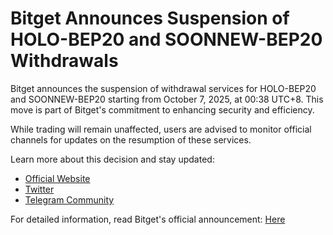 # Bitget Announces Suspension of HOLO-BEP20 and SOONNEW-BEP20 Withdrawals

Bitget announces the suspension of withdrawal services for HOLO-BEP20 and SOONNEW-BEP20 starting from October 7, 2025, at 00:38 UTC+8. This move is part of Bitget's commitment to enhancing security and efficiency. 

While trading will remain unaffected, users are advised to monitor official channels for updates on the resumption of these services.

Learn more about this decision and stay updated:
- [Official Website](https://www.bitget.com)
- [Twitter](https://twitter.com/bitgetglobal)
- [Telegram Community](https://t.me/BitgetENOfficial)

For detailed information, read Bitget's official announcement: [Here](https://chain-base.xyz/bitget-announces-suspension-of-holo-bep20-and-soonnew-bep20-withdrawals)
